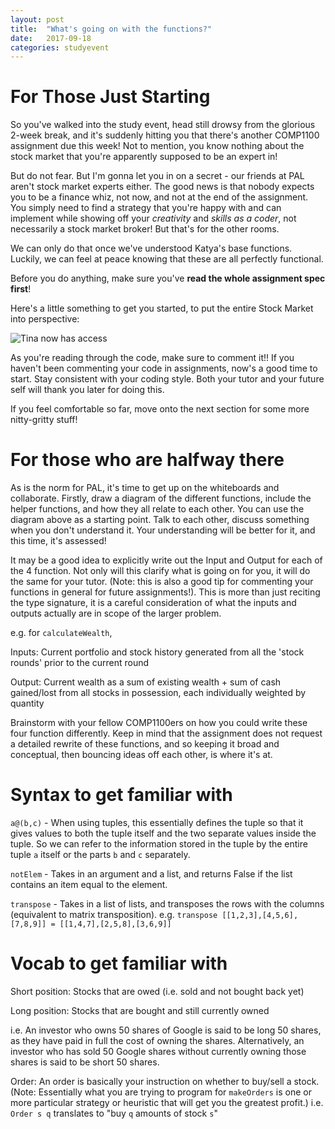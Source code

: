 ```yaml
---
layout: post
title:  "What's going on with the functions?"
date:   2017-09-18
categories: studyevent
---
```



# For Those Just Starting

So you've walked into the study event, head still drowsy from the glorious 2-week break, and it's suddenly hitting you that there's another COMP1100 assignment due this week! Not to mention, you know nothing about the stock market that you're apparently supposed to be an expert in!

But do not fear. But I'm gonna let you in on a secret - our friends at PAL aren't stock market experts either. The good news is that nobody expects you to be a finance whiz, not now, and not at the end of the assignment. You simply need to find a strategy that you're happy with and can implement while showing off your *creativity* and *skills as a coder*, not necessarily a stock market broker! But that's for the other rooms.

We can only do that once we've understood Katya's base functions. Luckily, we can feel at peace knowing that these are all perfectly functional.

Before you do anything, make sure you've __read the whole assignment spec first__!

Here's a little something to get you started, to put the entire Stock Market into perspective: 

![](https://github.com/COMP1100-PAL/comp1100-pal.github.io/blob/master/_posts/studyevent/Untitled%20Diagram.png "Tina now has access")

As you're reading through the code, make sure to comment it!! If you haven't been commenting your code in assignments, now's a good time to start. Stay consistent with your coding style. Both your tutor and your future self will thank you later for doing this.

If you feel comfortable so far, move onto the next section for some more nitty-gritty stuff!

# For those who are halfway there

As is the norm for PAL, it's time to get up on the whiteboards and collaborate. Firstly, draw a diagram of the different functions, include the helper functions, and how they all relate to each other. You can use the diagram above as a starting point. Talk to each other, discuss something when you don't understand it. Your understanding will be better for it, and this time, it's assessed!

It may be a good idea to explicitly write out the Input and Output for each of the 4 function. Not only will this clarify what is going on for you, it will do the same for your tutor. (Note: this is also a good tip for commenting your functions in general for future assignments!). This is more than just reciting the type signature, it is a careful consideration of what the inputs and outputs actually are in scope of the larger problem.


e.g. for `calculateWealth`,

Inputs: Current portfolio and stock history generated from all the 'stock rounds' prior to the current round

Output: Current wealth as a sum of existing wealth + sum of cash gained/lost from all stocks in possession, each individually weighted by quantity

Brainstorm with your fellow COMP1100ers on how you could write these four function differently. Keep in mind that the assignment does not request a detailed rewrite of these functions, and so keeping it broad and conceptual, then bouncing ideas off each other, is where it's at.

# Syntax to get familiar with

`a@(b,c)` - When using tuples, this essentially defines the tuple so that it gives values to both the tuple itself and the two separate values inside the tuple. So we can refer to the information stored in the tuple by the entire tuple `a` itself or the parts `b` and `c` separately.

`notElem` - Takes in an argument and a list, and returns False if the list contains an item equal to the element.

`transpose` - Takes in a list of lists, and transposes the rows with the columns (equivalent to matrix transposition). e.g. `transpose [[1,2,3],[4,5,6],[7,8,9]] = [[1,4,7],[2,5,8],[3,6,9]]`

# Vocab to get familiar with

Short position: Stocks that are owed (i.e. sold and not bought back yet)

Long position: Stocks that are bought and still currently owned

i.e. An investor who owns 50 shares of Google is said to be long 50 shares, as they have paid in full the cost of owning the shares. Alternatively, an investor who has sold 50 Google shares without currently owning those shares is said to be short 50 shares.

Order: An order is basically your instruction on whether to buy/sell a stock. (Note: Essentially what you are trying to program for `makeOrders` is one or more particular strategy or heuristic that will get you the greatest profit.) i.e. `Order s q` translates to "buy `q` amounts of stock `s`"
